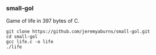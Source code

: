 ### small-gol

Game of life in 397 bytes of C.

``` shell
git clone https://github.com/jeremyaburns/small-gol.git
cd small-gol
gcc life.c -o life
./life
```
